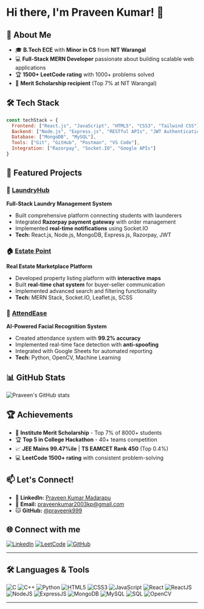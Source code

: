 # Hi there, I'm Praveen Kumar! 👋

## 🚀 About Me
- 🎓 **B.Tech ECE** with **Minor in CS** from **NIT Warangal** 
- 💻 **Full-Stack MERN Developer** passionate about building scalable web applications
- 🏆 **1500+ LeetCode rating** with 1000+ problems solved
- 🌟 **Merit Scholarship recipient** (Top 7% at NIT Warangal)

## 🛠️ Tech Stack
```javascript
const techStack = {
  Frontend: ["React.js", "JavaScript", "HTML5", "CSS3", "Tailwind CSS"],
  Backend: ["Node.js", "Express.js", "RESTful APIs", "JWT Authentication"],
  Database: ["MongoDB", "MySQL"],
  Tools: ["Git", "GitHub", "Postman", "VS Code"],
  Integration: ["Razorpay", "Socket.IO", "Google APIs"]
}
```

## 🚀 Featured Projects

### 🧺 [LaundryHub](https://github.com/praveenk999/Laundryhub-app)
**Full-Stack Laundry Management System**
- Built comprehensive platform connecting students with launderers
- Integrated **Razorpay payment gateway** with order management
- Implemented **real-time notifications** using Socket.IO
- **Tech:** React.js, Node.js, MongoDB, Express.js, Razorpay, JWT

### 🏠 [Estate Point](https://github.com/praveenk999/MERN-Real-Estate-App)
**Real Estate Marketplace Platform**
- Developed property listing platform with **interactive maps**
- Built **real-time chat system** for buyer-seller communication
- Implemented advanced search and filtering functionality
- **Tech:** MERN Stack, Socket.IO, Leaflet.js, SCSS

### 👤 [AttendEase](https://github.com/praveenk999/Attendance-Management-System)
**AI-Powered Facial Recognition System**
- Created attendance system with **99.2% accuracy**
- Implemented real-time face detection with **anti-spoofing**
- Integrated with Google Sheets for automated reporting
- **Tech:** Python, OpenCV, Machine Learning

## 📊 GitHub Stats
![Praveen's GitHub stats](https://github-readme-stats.vercel.app/api?username=praveenk999&show_icons=true&theme=radical)

## 🏆 Achievements
- 🥇 **Institute Merit Scholarship** - Top 7% of 8000+ students
- 🏆 **Top 5 in College Hackathon** - 40+ teams competition
- 📈 **JEE Mains 99.47%ile** | **TS EAMCET Rank 450** (Top 0.4%)
- 💻 **LeetCode 1500+ rating** with consistent problem-solving

## 📫 Let's Connect!
- 💼 **LinkedIn:** [Praveen Kumar Madarapu](https://www.linkedin.com/in/praveen-kumar-madarapu/)
- 📧 **Email:** praveenkumar2003kp@gmail.com
- 🐱 **GitHub:** [@praveenk999](https://github.com/praveenk999)

## 🌐 Connect with me  
[![LinkedIn](https://img.shields.io/badge/LinkedIn-0A66C2?style=for-the-badge&logo=linkedin&logoColor=white)](https://www.linkedin.com/in/praveen-kumar-madarapu/)  [![LeetCode](https://img.shields.io/badge/LeetCode-FFA116?style=for-the-badge&logo=leetcode&logoColor=black)](https://leetcode.com/)  [![GitHub](https://img.shields.io/badge/GitHub-100000?style=for-the-badge&logo=github&logoColor=white)](https://github.com/PraveenKumarMadarapu)  

---

## 🛠️ Languages & Tools  

![C](https://img.shields.io/badge/c-%2300599C.svg?style=for-the-badge&logo=c&logoColor=white) ![C++](https://img.shields.io/badge/c++-%2300599C.svg?style=for-the-badge&logo=c%2B%2B&logoColor=white) ![Python](https://img.shields.io/badge/python-3670A0?style=for-the-badge&logo=python&logoColor=ffdd54) ![HTML5](https://img.shields.io/badge/html5-%23E34F26.svg?style=for-the-badge&logo=html5&logoColor=white) ![CSS3](https://img.shields.io/badge/css3-%231572B6.svg?style=for-the-badge&logo=css3&logoColor=white) ![JavaScript](https://img.shields.io/badge/javascript-%23323330.svg?style=for-the-badge&logo=javascript&logoColor=%23F7DF1E) ![React](https://img.shields.io/badge/react-%2320232a.svg?style=for-the-badge&logo=react&logoColor=%2361DAFB) ![ReactJS](https://img.shields.io/badge/react.js-%2320232a.svg?style=for-the-badge&logo=react&logoColor=%2361DAFB) ![NodeJS](https://img.shields.io/badge/node.js-6DA55F?style=for-the-badge&logo=node.js&logoColor=white) ![ExpressJS](https://img.shields.io/badge/express.js-%23404d59.svg?style=for-the-badge&logo=express&logoColor=%2361DAFB) ![MongoDB](https://img.shields.io/badge/MongoDB-%234ea94b.svg?style=for-the-badge&logo=mongodb&logoColor=white) ![MySQL](https://img.shields.io/badge/mysql-%2300f.svg?style=for-the-badge&logo=mysql&logoColor=white) ![SQL](https://img.shields.io/badge/sql-%230074D9.svg?style=for-the-badge&logo=database&logoColor=white) ![OpenCV](https://img.shields.io/badge/opencv-%23white.svg?style=for-the-badge&logo=opencv&logoColor=white)

---

